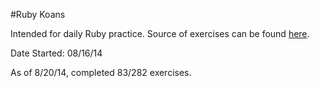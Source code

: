 #Ruby Koans

Intended for daily Ruby practice. Source of exercises can be found [here](http://rubykoans.com/).

Date Started: 08/16/14

As of 8/20/14, completed 83/282 exercises.

